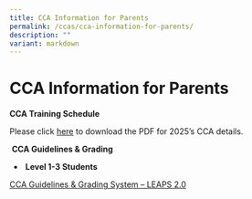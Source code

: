 ```yaml
---
title: CCA Information for Parents
permalink: /ccas/cca-information-for-parents/
description: ""
variant: markdown
---
```

# CCA Information for Parents

**CCA Training Schedule**

Please click [here](/files/CCAs/TK_CCA_Calendar_2025.pdf) to download the PDF for 2025’s CCA details.

 **CCA Guidelines & Grading**

*    **Level 1-3 Students**

[CCA Guidelines & Grading System – LEAPS 2.0](https://www.moe.gov.sg/education-in-sg/our-programmes/cca/leaps2-0)